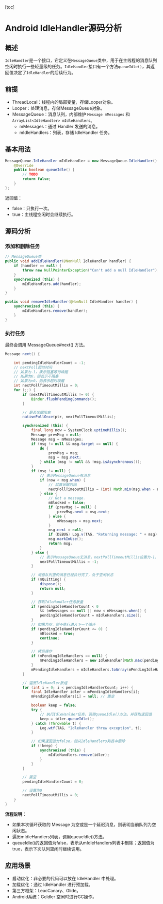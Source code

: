 [toc]

# Android IdleHandler源码分析

## 概述

`IdleHandler`是一个接口，它定义在`MessageQueue`类中，用于在主线程的消息队列空闲时执行一些轻量级的任务。`IdleHandler`接口有一个方法`queueIdle()`，其返回值决定了`IdleHandler`的后续行为。



## 前提

- ThreadLocal：线程内的局部变量，存储Looper对象。
- Looper：处理消息，存储MessageQueue对象。
- MessageQueue：消息队列，内部维护 `Message mMessages` 和 ` ArrayList<IdleHandler> mIdleHandlers`。
  - mMessages：通过 Handler 发送的消息。
  - mIdleHandlers：列表，存储 IdleHandler 任务。



## 基本用法

```java
MessageQueue.IdleHandler mIdleHandler = new MessageQueue.IdleHandler() {
    @Override
    public boolean queueIdle() {
        // TODO
        return false;
    }
};
```

返回值：

- false：只执行一次。
- true：主线程空闲时会继续执行。



## 源码分析

### 添加和删除任务

```java
// MessageQueue类
public void addIdleHandler(@NonNull IdleHandler handler) {
    if (handler == null) {
        throw new NullPointerException("Can't add a null IdleHandler");
    }
    synchronized (this) {
        mIdleHandlers.add(handler);
    }
}

public void removeIdleHandler(@NonNull IdleHandler handler) {
    synchronized (this) {
        mIdleHandlers.remove(handler);
    }
}
```

### 执行任务

最终会调用 MessageQueue#next() 方法。

```java
Message next() { 

    int pendingIdleHandlerCount = -1;
    // nextPoll超时时间
    // 如果为-1，表示阻塞等待唤醒
    // 如果为0，则表示不阻塞
    // 如果为>0，则表示超时唤醒
    int nextPollTimeoutMillis = 0;
    for (;;) {
        if (nextPollTimeoutMillis != 0) {
            Binder.flushPendingCommands();
        }

        // 是否休眠阻塞
        nativePollOnce(ptr, nextPollTimeoutMillis);

        synchronized (this) {
            final long now = SystemClock.uptimeMillis();
            Message prevMsg = null;
            Message msg = mMessages;
            if (msg != null && msg.target == null) {
                do {
                    prevMsg = msg;
                    msg = msg.next;
                } while (msg != null && !msg.isAsynchronous());
            }
            if (msg != null) {
                // 表示MessageQueue有消息
                if (now < msg.when) {
                    // 就算休眠时间
                    nextPollTimeoutMillis = (int) Math.min(msg.when - now, Integer.MAX_VALUE);
                } else {
                    // Got a message.
                    mBlocked = false;
                    if (prevMsg != null) {
                        prevMsg.next = msg.next;
                    } else {
                        mMessages = msg.next;
                    }
                    msg.next = null;
                    if (DEBUG) Log.v(TAG, "Returning message: " + msg);
                    msg.markInUse();
                    return msg;
                }
            } else {
                // 表示MessageQueue无消息，nextPollTimeoutMillis设置为-1，nativePollOnce无限等待，直到有消息
                nextPollTimeoutMillis = -1;
            }

            // 消息队列里的消息已经执行完了，处于空闲状态
            if (mQuitting) {
                dispose();
                return null;
            }

            // 获取IdleHandler任务数量
            if (pendingIdleHandlerCount < 0
                && (mMessages == null || now < mMessages.when)) {
                pendingIdleHandlerCount = mIdleHandlers.size();
            }
            // 如果为空，则不执行进入下一个循环
            if (pendingIdleHandlerCount <= 0) {
                mBlocked = true;
                continue;
            }

            // 拷贝操作
            if (mPendingIdleHandlers == null) {
                mPendingIdleHandlers = new IdleHandler[Math.max(pendingIdleHandlerCount, 4)];
            }
            mPendingIdleHandlers = mIdleHandlers.toArray(mPendingIdleHandlers);
        }

        // 遍历IdleHandler数组
        for (int i = 0; i < pendingIdleHandlerCount; i++) {
            final IdleHandler idler = mPendingIdleHandlers[i];
            mPendingIdleHandlers[i] = null; // 置空

            boolean keep = false;
            try {
                // 执行IdleHanlder任务，调用queueIdle()方法，并获取返回值
                keep = idler.queueIdle();
            } catch (Throwable t) {
                Log.wtf(TAG, "IdleHandler threw exception", t);
            }

            // 如果返回值为false，则从IdleHandlers列表中删除
            if (!keep) {
                synchronized (this) {
                    mIdleHandlers.remove(idler);
                }
            }
        }

        // 置空
        pendingIdleHandlerCount = 0;

        // 设置为0
        nextPollTimeoutMillis = 0;
    }
}
```

**流程说明：**

- 如果本次循环获取的 Message 为空或是一个延迟消息，则表明当前队列为空闲状态。
- 遍历mIdleHandlers列表，调用queueIdle()方法。
- queueIdle()的返回值为false，表示从mIdleHandlers列表中删除；返回值为true，表示下次队列空闲时继续调用。



## 应用场景

- 启动优化：非必要的代码可以放在 IdleHandler 中处理。
- 加载优化：通过 IdleHandler 进行预加载。
- 第三方框架：LeacCanary、Glide。
- Android系统：GcIdler 空闲时进行GC操作。

